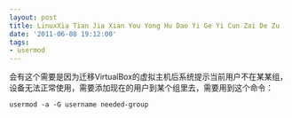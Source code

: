 ```yaml
---
layout: post
title: LinuxXia Tian Jia Xian You Yong Hu Dao Yi Ge Yi Cun Zai De Zu
date: '2011-06-08 19:12:00'
tags:
- usermod
---
```


<p>会有这个需要是因为迁移VirtualBox的虚拟主机后系统提示当前用户不在某某组，设备无法正常使用，需要添加现在的用户到某个组里去，需要用到这个命令：</p>

<pre><code>usermod -a -G username needed-group
</code></pre>